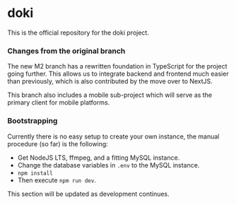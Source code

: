 # doki

This is the official repository for the doki project.

### Changes from the original branch

The new M2 branch has a rewritten foundation in TypeScript for the project going further. This allows us to integrate backend and frontend much easier than previously, which is also contributed by the move over to NextJS. 

This branch also includes a mobile sub-project which will serve as the primary client for mobile platforms.

### Bootstrapping

Currently there is no easy setup to create your own instance, the manual procedure (so far) is the following:

- Get NodeJS LTS, ffmpeg, and a fitting MySQL instance.
- Change the database variables in `.env` to the MySQL instance.
- `npm install`
- Then execute `npm run dev`.

This section will be updated as development continues.
